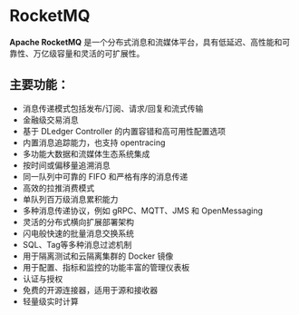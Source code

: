 # RocketMQ

**Apache RocketMQ** 是一个分布式消息和流媒体平台，具有低延迟、高性能和可靠性、万亿级容量和灵活的可扩展性。

## 主要功能：

- 消息传递模式包括发布/订阅、请求/回复和流式传输
- 金融级交易消息
- 基于 DLedger Controller 的内置容错和高可用性配置选项
- 内置消息追踪能力，也支持 opentracing
- 多功能大数据和流媒体生态系统集成
- 按时间或偏移量追溯消息
- 同一队列中可靠的 FIFO 和严格有序的消息传递
- 高效的拉推消费模式
- 单队列百万级消息累积能力
- 多种消息传递协议，例如 gRPC、MQTT、JMS 和 OpenMessaging
- 灵活的分布式横向扩展部署架构
- 闪电般快速的批量消息交换系统
- SQL、Tag等多种消息过滤机制
- 用于隔离测试和云隔离集群的 Docker 镜像
- 用于配置、指标和监控的功能丰富的管理仪表板
- 认证与授权
- 免费的开源连接器，适用于源和接收器
- 轻量级实时计算